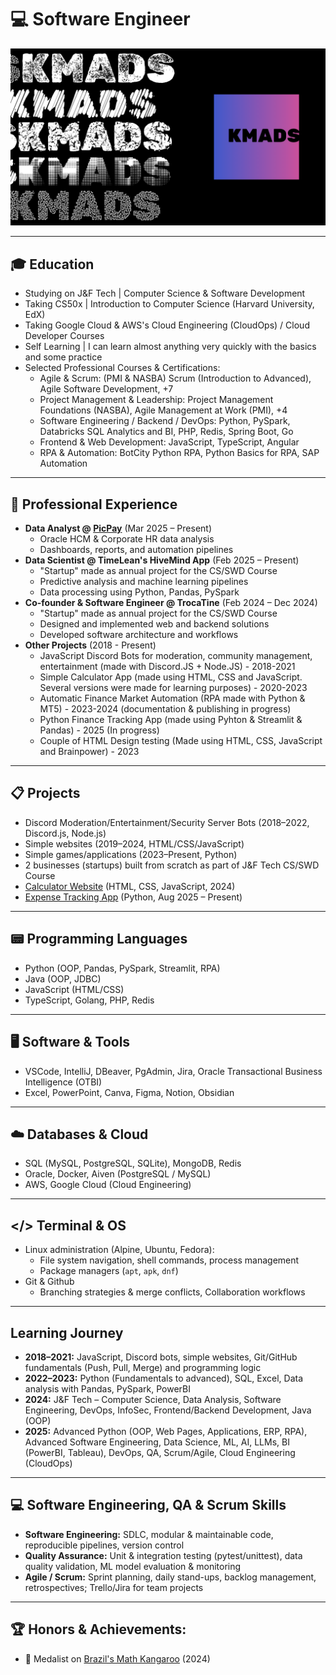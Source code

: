 # 💻 Software Engineer

![KMADS](/KMADS-v3.png) <!-- Banner -->

---

## 🎓 Education
- Studying on J&F Tech | Computer Science & Software Development
- Taking CS50x | Introduction to Computer Science (Harvard University, EdX)
- Taking Google Cloud & AWS's Cloud Engineering (CloudOps) / Cloud Developer Courses
- Self Learning | I can learn almost anything very quickly with the basics and some practice
- Selected Professional Courses & Certifications:
  - Agile & Scrum: (PMI & NASBA) Scrum (Introduction to Advanced), Agile Software Development, +7
  - Project Management & Leadership: Project Management Foundations (NASBA), Agile Management at Work (PMI), +4
  - Software Engineering / Backend / DevOps: Python, PySpark, Databricks SQL Analytics and BI, PHP, Redis, Spring Boot, Go
  - Frontend & Web Development: JavaScript, TypeScript, Angular
  - RPA & Automation: BotCity Python RPA, Python Basics for RPA, SAP Automation

---

## 💼 Professional Experience
- **Data Analyst @ [PicPay](https://picpay.com/)** (Mar 2025 – Present)
  - Oracle HCM & Corporate HR data analysis  
  - Dashboards, reports, and automation pipelines
- **Data Scientist @ TimeLean's HiveMind App** (Feb 2025 – Present)
  - "Startup" made as annual project for the CS/SWD Course
  - Predictive analysis and machine learning pipelines  
  - Data processing using Python, Pandas, PySpark
- **Co-founder & Software Engineer @ TrocaTine** (Feb 2024 – Dec 2024)
  - "Startup" made as annual project for the CS/SWD Course
  - Designed and implemented web and backend solutions  
  - Developed software architecture and workflows
- **Other Projects** (2018 - Present)
  - JavaScript Discord Bots for moderation, community management, entertainment (made with Discord.JS + Node.JS) - 2018-2021
  - Simple Calculator App (made using HTML, CSS and JavaScript. Several versions were made for learning purposes) - 2020-2023
  - Automatic Finance Market Automation (RPA made with Python & MT5) - 2023-2024 (documentation & publishing in progress)
  - Python Finance Tracking App (made using Pyhton & Streamlit & Pandas) - 2025 (In progress)
  - Couple of HTML Design testing (Made using HTML, CSS, JavaScript and Brainpower) - 2023

---

## 📋 Projects
- Discord Moderation/Entertainment/Security Server Bots (2018–2022, Discord.js, Node.js)  
- Simple websites (2019–2024, HTML/CSS/JavaScript)  
- Simple games/applications (2023–Present, Python)  
- 2 businesses (startups) built from scratch as part of J&F Tech CS/SWD Course
- [Calculator Website](https://github.com/kmadsdev/calculator/) (HTML, CSS, JavaScript, 2024)  
- [Expense Tracking App](https://github.com/kmadsdev/ExpenseTrackingApp/) (Python, Aug 2025 – Present)

---

## 📟 Programming Languages
- Python (OOP, Pandas, PySpark, Streamlit, RPA)  
- Java (OOP, JDBC)  
- JavaScript (HTML/CSS)  
- TypeScript, Golang, PHP, Redis

---

## 🖥️ Software & Tools
- VSCode, IntelliJ, DBeaver, PgAdmin, Jira, Oracle Transactional Business Intelligence (OTBI)  
- Excel, PowerPoint, Canva, Figma, Notion, Obsidian

---

## ☁️ Databases & Cloud
- SQL (MySQL, PostgreSQL, SQLite), MongoDB, Redis
- Oracle, Docker, Aiven (PostgreSQL / MySQL)
- AWS, Google Cloud (Cloud Engineering)

---

## </> Terminal & OS
- Linux administration (Alpine, Ubuntu, Fedora):
    - File system navigation, shell commands, process management
    - Package managers (`apt`, `apk`, `dnf`)
- Git & Github
  - Branching strategies & merge conflicts, Collaboration workflows

---

## Learning Journey
- **2018–2021:** JavaScript, Discord bots, simple websites, Git/GitHub fundamentals (Push, Pull, Merge) and programming logic
- **2022–2023:** Python (Fundamentals to advanced), SQL, Excel, Data analysis with Pandas, PySpark, PowerBI  
- **2024:** J&F Tech – Computer Science, Data Analysis, Software Engineering, DevOps, InfoSec, Frontend/Backend Development, Java (OOP)
- **2025:** Advanced Python (OOP, Web Pages, Applications, ERP, RPA), Advanced Software Engineering, Data Science, ML, AI, LLMs, BI (PowerBI, Tableau), DevOps, QA, Scrum/Agile, Cloud Engineering (CloudOps)

---

## 💻 Software Engineering, QA & Scrum Skills
- **Software Engineering:** SDLC, modular & maintainable code, reproducible pipelines, version control  
- **Quality Assurance:** Unit & integration testing (pytest/unittest), data quality validation, ML model evaluation & monitoring  
- **Agile / Scrum:** Sprint planning, daily stand-ups, backlog management, retrospectives; Trello/Jira for team projects

---

## 🏆 Honors & Achievements:
  - 🥉 Medalist on [Brazil's Math Kangaroo](https://www.cangurudematematicabrasil.com.br/) (2024)
